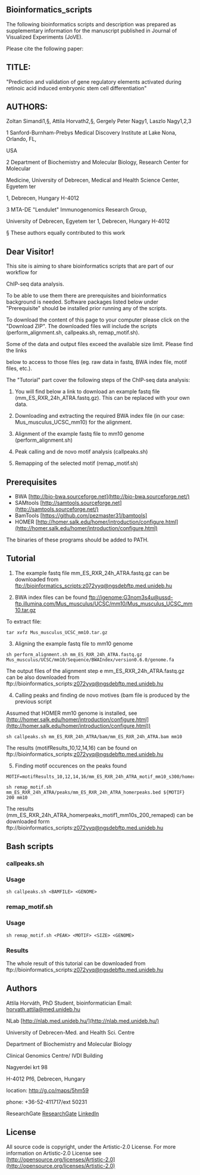 ## Bioinformatics_scripts ##

The following bioinformatics scripts and description was prepared as supplementary information for the manuscript published in Journal of Visualized Experiments (JoVE).

Please cite the following paper:



## TITLE: 
"Prediction and validation of gene regulatory elements activated during retinoic acid induced embryonic stem cell differentiation"



## AUTHORS: 

Zoltan Simandi1,§, Attila Horvath2,§, Gergely Peter Nagy1, Laszlo Nagy1,2,3

1 Sanford-Burnham-Prebys Medical Discovery Institute at Lake Nona, Orlando, FL, 

USA

2 Department of Biochemistry and Molecular Biology, Research Center for Molecular 

Medicine, University of Debrecen, Medical and Health Science Center,  Egyetem ter 

1, Debrecen, Hungary H-4012

3 MTA-DE "Lendulet" Immunogenomics Research Group, 

University of Debrecen, Egyetem ter 1, Debrecen, Hungary H-4012

§ These authors equally contributed to this work



## Dear Visitor!


This site is aiming to share bioinformatics scripts that are part of our workflow for 

ChIP-seq data analysis.

To be able to use them there are prerequisites and bioinformatics background is needed.  Software packages listed below under "Prerequisite" should be installed prior running any of the scripts.

To download the content of this page to your computer please click on the 
"Download ZIP". The downloaded files will include the scripts (perform_alignment.sh, callpeaks.sh, remap_motif.sh). 

Some of the data and output files exceed the available size limit. Please find the links 

below to access to those files (eg. raw data in fastq, BWA index file, motif files, etc.).

The "Tutorial" part cover the following steps of the ChIP-seq data analysis:

1. You will find below a link to download an example fastq file (mm_ES_RXR_24h_ATRA.fastq.gz). This can be replaced with your own data.

2. Downloading and extracting the required BWA index file (in our case: Mus_musculus_UCSC_mm10) for the alignment. 

3. Alignment of the example fastq file to mm10 genome (perform_alignment.sh) 

4. Peak calling and de novo motif analysis (callpeaks.sh)

5. Remapping of the selected motif (remap_motif.sh)


## Prerequisites ##
+ BWA [http://bio-bwa.sourceforge.net](http://bio-bwa.sourceforge.net/)
+ SAMtools [http://samtools.sourceforge.net](http://samtools.sourceforge.net/)
+ BamTools [https://github.com/pezmaster31/bamtools]
+ HOMER [http://homer.salk.edu/homer/introduction/configure.html](http://homer.salk.edu/homer/introduction/configure.html)

The binaries of these programs should be added to PATH.

## Tutorial ##

1. The example fastq file mm_ES_RXR_24h_ATRA.fastq.gz can be downloaded from 
  [ftp://bioinformatics_scripts:z072yyq@ngsdebftp.med.unideb.hu](ftp://bioinformatics_scripts:z072yyq@ngsdebftp.med.unideb.hu)

2. BWA index files can be found 
  [ftp://igenome:G3nom3s4u@ussd-ftp.illumina.com/Mus_musculus/UCSC/mm10/Mus_musculus_UCSC_mm10.tar.gz](ftp://igenome:G3nom3s4u@ussd-ftp.illumina.com/Mus_musculus/UCSC/mm10/Mus_musculus_UCSC_mm10.tar.gz)

  To extract file: 
  ```
  tar xvfz Mus_musculus_UCSC_mm10.tar.gz
  ```

3. Aligning the example fastq file to mm10 genome
  ```
  sh perform_alignment.sh mm_ES_RXR_24h_ATRA.fastq.gz Mus_musculus/UCSC/mm10/Sequence/BWAIndex/version0.6.0/genome.fa
  ```

  The output files of the alignment step e mm_ES_RXR_24h_ATRA.fastq.gz can be also downloaded from 
  ftp://bioinformatics_scripts:z072yyq@ngsdebftp.med.unideb.hu

4. Calling peaks and finding de novo motives (bam file is produced by the previous script

  Assumed that HOMER mm10 genome is installed, see [http://homer.salk.edu/homer/introduction/configure.html](http://homer.salk.edu/homer/introduction/configure.html))
  ```
  sh callpeaks.sh mm_ES_RXR_24h_ATRA/bam/mm_ES_RXR_24h_ATRA.bam mm10
  ```
The results (motifResults_10,12,14,16) can be found on ftp://bioinformatics_scripts:z072yyq@ngsdebftp.med.unideb.hu

5. Finding motif occurences on the peaks found
  ```
  MOTIF=motifResults_10,12,14,16/mm_ES_RXR_24h_ATRA_motif_mm10_s300/homerResults/motif1.motif

  sh remap_motif.sh mm_ES_RXR_24h_ATRA/peaks/mm_ES_RXR_24h_ATRA_homerpeaks.bed ${MOTIF} 200 mm10
  ```

The results (mm_ES_RXR_24h_ATRA_homerpeaks_motif1_mm10s_200_remaped) can be downloaded form ftp://bioinformatics_scripts:z072yyq@ngsdebftp.med.unideb.hu

## Bash scripts ##

### callpeaks.sh ###

### Usage ###
```
sh callpeaks.sh <BAMFILE> <GENOME>
```
### remap_motif.sh ###

### Usage ###
```
sh remap_motif.sh <PEAK> <MOTIF> <SIZE> <GENOME>
```
### Results ###

The whole result of this tutorial can be downloaded from ftp://bioinformatics_scripts:z072yyq@ngsdebftp.med.unideb.hu

## Authors ##

Attila Horváth, PhD Student, bioinformatician
Email: horvath.attila@med.unideb.hu

NLab [http://nlab.med.unideb.hu/](http://nlab.med.unideb.hu/)

University of Debrecen-Med. and Health Sci. Centre

Department of Biochemistry and Molecular Biology

Clinical Genomics Centre/ IVDI Building

Nagyerdei krt 98

H-4012 Pf6, Debrecen, Hungary

location: http://g.co/maps/5hm59

phone: +36-52-411717/ext 50231

ResearchGate
[ResearchGate](https://www.researchgate.net/profile/Attila_Horvath9)
[LinkedIn](https://www.linkedin.com/hp/?dnr=oVL_xVLIOvvZ7IVooNyotA0wOPufXI8UAya1)

## License ##

All source code is copyright, under the Artistic-2.0 License.
For more information on Artistic-2.0 License see [http://opensource.org/licenses/Artistic-2.0](http://opensource.org/licenses/Artistic-2.0)


